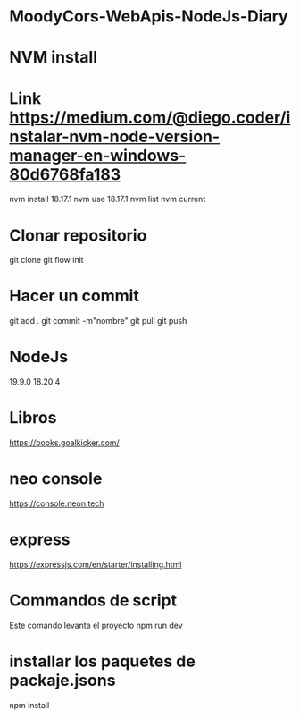 # MoodyCors-WebApis-NodeJs-Diary

# NVM install

# Link https://medium.com/@diego.coder/instalar-nvm-node-version-manager-en-windows-80d6768fa183

nvm install 18.17.1
nvm use 18.17.1
nvm list
nvm current

# Clonar repositorio

git clone
git flow init

# Hacer un commit

git add .
git commit -m"nombre"
git pull
git push

# NodeJs

19.9.0
18.20.4

# Libros

https://books.goalkicker.com/

# neo console

https://console.neon.tech

# express

https://expressjs.com/en/starter/installing.html

# Commandos de script

Este comando levanta el proyecto
npm run dev

# installar los paquetes de packaje.jsons

npm install
